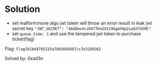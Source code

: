 # Solution

- set malform/none algo jwt token will throw an error result in leak jwt secret key `"JWT_SECRET": "4A4Dmv4ciR477HsGXI19GgmYHp2so637XhMC"`
- set `queue_time: 1` and use the tempered jwt token to purchase ticket(flag)

Flag: `flag{b1bd4795215a7b81699487cc7e32d936}`

Solved by: 0xad3n